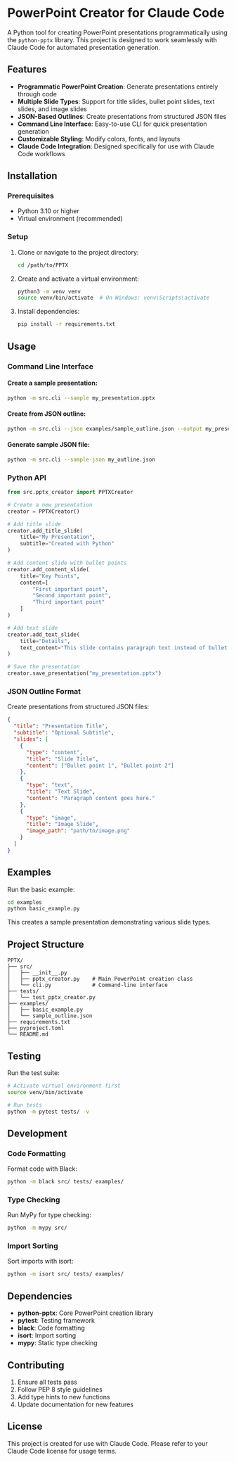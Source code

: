 # PowerPoint Creator for Claude Code

A Python tool for creating PowerPoint presentations programmatically using the `python-pptx` library. This project is designed to work seamlessly with Claude Code for automated presentation generation.

## Features

- **Programmatic PowerPoint Creation**: Generate presentations entirely through code
- **Multiple Slide Types**: Support for title slides, bullet point slides, text slides, and image slides
- **JSON-Based Outlines**: Create presentations from structured JSON files
- **Command Line Interface**: Easy-to-use CLI for quick presentation generation
- **Customizable Styling**: Modify colors, fonts, and layouts
- **Claude Code Integration**: Designed specifically for use with Claude Code workflows

## Installation

### Prerequisites

- Python 3.10 or higher
- Virtual environment (recommended)

### Setup

1. Clone or navigate to the project directory:
   ```bash
   cd /path/to/PPTX
   ```

2. Create and activate a virtual environment:
   ```bash
   python3 -m venv venv
   source venv/bin/activate  # On Windows: venv\Scripts\activate
   ```

3. Install dependencies:
   ```bash
   pip install -r requirements.txt
   ```

## Usage

### Command Line Interface

#### Create a sample presentation:
```bash
python -m src.cli --sample my_presentation.pptx
```

#### Create from JSON outline:
```bash
python -m src.cli --json examples/sample_outline.json --output my_presentation.pptx
```

#### Generate sample JSON file:
```bash
python -m src.cli --sample-json my_outline.json
```

### Python API

```python
from src.pptx_creator import PPTXCreator

# Create a new presentation
creator = PPTXCreator()

# Add title slide
creator.add_title_slide(
    title="My Presentation",
    subtitle="Created with Python"
)

# Add content slide with bullet points
creator.add_content_slide(
    title="Key Points",
    content=[
        "First important point",
        "Second important point",
        "Third important point"
    ]
)

# Add text slide
creator.add_text_slide(
    title="Details",
    text_content="This slide contains paragraph text instead of bullet points."
)

# Save the presentation
creator.save_presentation("my_presentation.pptx")
```

### JSON Outline Format

Create presentations from structured JSON files:

```json
{
  "title": "Presentation Title",
  "subtitle": "Optional Subtitle",
  "slides": [
    {
      "type": "content",
      "title": "Slide Title",
      "content": ["Bullet point 1", "Bullet point 2"]
    },
    {
      "type": "text",
      "title": "Text Slide",
      "content": "Paragraph content goes here."
    },
    {
      "type": "image",
      "title": "Image Slide",
      "image_path": "path/to/image.png"
    }
  ]
}
```

## Examples

Run the basic example:
```bash
cd examples
python basic_example.py
```

This creates a sample presentation demonstrating various slide types.

## Project Structure

```
PPTX/
├── src/
│   ├── __init__.py
│   ├── pptx_creator.py    # Main PowerPoint creation class
│   └── cli.py             # Command-line interface
├── tests/
│   └── test_pptx_creator.py
├── examples/
│   ├── basic_example.py
│   └── sample_outline.json
├── requirements.txt
├── pyproject.toml
└── README.md
```

## Testing

Run the test suite:
```bash
# Activate virtual environment first
source venv/bin/activate

# Run tests
python -m pytest tests/ -v
```

## Development

### Code Formatting

Format code with Black:
```bash
python -m black src/ tests/ examples/
```

### Type Checking

Run MyPy for type checking:
```bash
python -m mypy src/
```

### Import Sorting

Sort imports with isort:
```bash
python -m isort src/ tests/ examples/
```

## Dependencies

- **python-pptx**: Core PowerPoint creation library
- **pytest**: Testing framework
- **black**: Code formatting
- **isort**: Import sorting
- **mypy**: Static type checking

## Contributing

1. Ensure all tests pass
2. Follow PEP 8 style guidelines
3. Add type hints to new functions
4. Update documentation for new features

## License

This project is created for use with Claude Code. Please refer to your Claude Code license for usage terms.